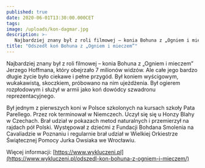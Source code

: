 ```yaml
---
published: true
date: 2020-06-01T13:30:00.000CET
tags:
image: /uploads/kon-dagmar.jpg
description: >-
   Najbardziej znany był z roli filmowej – konia Bohuna z „Ogniem i mieczem” Jerzego Hoffmana, który obejrzało 7 milionów widzów.
title: "Odszedł koń Bohuna z „Ogniem i mieczem”"
---
```


Najbardziej znany był z roli filmowej – konia Bohuna z „Ogniem i mieczem” Jerzego Hoffmana, który obejrzało 7 milionów widzów. Ale całe jego bardzo długie życie było ciekawe i pełne przygód. Był koniem wyścigowym, wukakawistą, skoczkiem, próbowano na nim ujeżdżenia. Był ogierem rozpłodowym i służył w armii jako koń dowódcy szwadronu reprezentacyjnego. 

Był jednym z pierwszych koni w Polsce szkolonych na kursach szkoły Pata Parellego. Przez rok terminował w Niemczech. Uczył się się u Honzy Blahy w Czechach. Brał udział w pokazach metod naturalnych i przemierzył na rajdach pół Polski. Występował z dziećmi z Fundacji Bohdana Smolenia na Cavaliadzie w Poznaniu i regularnie brał udział w Wielkiej Orkiestrze Świątecznej Pomocy Jurka Owsiaka we Wrocławiu. 

Więcej informacji: [https://www.wykluczeni.pl](https://www.wykluczeni.pl/odszedl-kon-bohuna-z-ogniem-i-mieczem/)